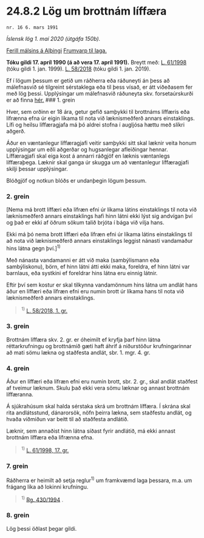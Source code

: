 # 24.8.2 Lög um brottnám líffæra

`nr. 16 6. mars 1991`

_Íslensk lög 1. maí 2020 (útgáfa 150b)._

[Ferill málsins á Alþingi](https://www.althingi.is/thingstorf/thingmalalistar-eftir-thingum/ferill/?ltg=113&mnr=120)
[Frumvarp til laga.](https://www.althingi.is/altext/113/s/0124.html)

**Tóku gildi 17. apríl 1990 (á að vera 17. apríl 1991).**
Breytt með:
[L. 61/1998](https://althingi.is/altext/stjt/1998.061.html) (tóku gildi 1. jan. 1999).
[L. 58/2018](https://althingi.is/altext/stjt/2018.058.html) (tóku gildi 1. jan. 2019).

Ef í lögum þessum er getið um ráðherra eða ráðuneyti án þess að málefnasvið sé tilgreint sérstaklega eða til þess vísað, er átt viðeðasem fer með lög þessi. Upplýsingar um málefnasvið ráðuneyta skv. forsetaúrskurði er að finna [hér.](2018119.md) ### 1. grein

Hver, sem orðinn er 18 ára, getur gefið samþykki til brottnáms líffæris eða lífrænna efna úr eigin líkama til nota við læknismeðferð annars einstaklings. Lífi og heilsu líffæragjafa má þó aldrei stofna í augljósa hættu með slíkri aðgerð.

Áður en væntanlegur líffæragjafi veitir samþykki sitt skal læknir veita honum upplýsingar um eðli aðgerðar og hugsanlegar afleiðingar hennar. Líffæragjafi skal eiga kost á annarri ráðgjöf en læknis væntanlegs líffæraþega. Læknir skal ganga úr skugga um að væntanlegur líffæragjafi skilji þessar upplýsingar.

Blóðgjöf og notkun blóðs er undanþegin lögum þessum.

### 2. grein

[Nema má brott líffæri eða lífræn efni úr líkama látins einstaklings til nota við læknismeðferð annars einstaklings hafi hinn látni ekki lýst sig andvígan því og það er ekki af öðrum sökum talið brjóta í bága við vilja hans.

Ekki má þó nema brott líffæri eða lífræn efni úr líkama látins einstaklings til að nota við læknismeðferð annars einstaklings leggist nánasti vandamaður hins látna gegn því.]<sup>1)</sup> 

Með nánasta vandamanni er átt við maka (sambýlismann eða sambýliskonu), börn, ef hinn látni átti ekki maka, foreldra, ef hinn látni var barnlaus, eða systkini ef foreldrar hins látna eru einnig látnir.

Eftir því sem kostur er skal tilkynna vandamönnum hins látna um andlát hans áður en líffæri eða lífræn efni eru numin brott úr líkama hans til nota við læknismeðferð annars einstaklings.

> <sup>1)</sup> [L. 58/2018, 1. gr.](https://althingi.is/altext/stjt/2018.058.html)

### 3. grein

Brottnám líffæra skv. 2. gr. er óheimilt ef kryfja þarf hinn látna réttarkrufningu og brottnámið gæti haft áhrif á niðurstöður krufningarinnar að mati sömu lækna og staðfesta andlát, sbr. 1. mgr. 4. gr.

### 4. grein

Áður en líffæri eða lífræn efni eru numin brott, sbr. 2. gr., skal andlát staðfest af tveimur læknum. Skulu það ekki vera sömu læknar og annast brottnám líffæranna.

Á sjúkrahúsum skal halda sérstaka skrá um brottnám líffæra. Í skrána skal rita andlátsstund, dánarorsök, nöfn þeirra lækna, sem staðfestu andlát, og hvaða viðmiðun var beitt til að staðfesta andlátið.

Læknir, sem annaðist hinn látna síðast fyrir andlátið, má ekki annast brottnám líffæra eða lífrænna efna.

> <sup>1)</sup> [L. 61/1998, 17. gr.](https://althingi.is/altext/stjt/1998.061.html#G17)

### 7. grein

Ráðherra er heimilt að setja reglur<sup>1)</sup> um framkvæmd laga þessara, m.a. um frágang líka að lokinni krufningu.

> <sup>1)</sup> [Rg. 430/1994](https://www.reglugerd.is/reglugerdir/allar/nr/430-1994) .



### 8. grein

Lög þessi öðlast þegar gildi.
